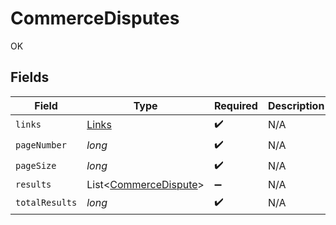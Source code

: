 # CommerceDisputes

OK


## Fields

| Field                                                           | Type                                                            | Required                                                        | Description                                                     |
| --------------------------------------------------------------- | --------------------------------------------------------------- | --------------------------------------------------------------- | --------------------------------------------------------------- |
| `links`                                                         | [Links](../../models/shared/Links.md)                           | :heavy_check_mark:                                              | N/A                                                             |
| `pageNumber`                                                    | *long*                                                          | :heavy_check_mark:                                              | N/A                                                             |
| `pageSize`                                                      | *long*                                                          | :heavy_check_mark:                                              | N/A                                                             |
| `results`                                                       | List<[CommerceDispute](../../models/shared/CommerceDispute.md)> | :heavy_minus_sign:                                              | N/A                                                             |
| `totalResults`                                                  | *long*                                                          | :heavy_check_mark:                                              | N/A                                                             |